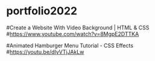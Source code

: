 # portfolio2022
 
#Create a Website With Video Background | HTML & CSS
#https://www.youtube.com/watch?v=8MgpE2DTTKA

#Animated Hamburger Menu Tutorial - CSS Effects
#https://youtu.be/dIyVTjJAkLw

